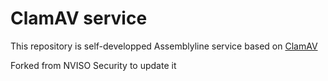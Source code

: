 # ClamAV service
This repository is self-developped Assemblyline service based on [ClamAV](https://www.clamav.net)

Forked from NVISO Security to update it 
